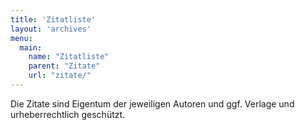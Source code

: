 ```yaml
---
title: 'Zitatliste'
layout: 'archives'
menu:
  main:
    name: "Zitatliste"
    parent: "Zitate"
    url: "zitate/"
---
```


Die Zitate sind Eigentum der jeweiligen Autoren und ggf. Verlage und urheberrechtlich geschützt.